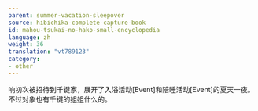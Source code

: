 ```yaml
---
parent: summer-vacation-sleepover
source: hibichika-complete-capture-book
id: mahou-tsukai-no-hako-small-encyclopedia
language: zh
weight: 36
translation: "vt789123"
category:
- other
---
```


响初次被招待到千键家，展开了入浴活动[Event]和陪睡活动[Event]的夏天一夜。不过对象也有千键的姐姐什么的。
